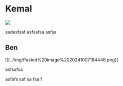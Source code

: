 # Kemal

![](Pasted%20image%2020241007184016.png)

sadasfsaf
asfsafsa
asfsa
## Ben


![[../img/Pasted%20image%2020241007184446.png]]

asfsafsa

asfafs
saf
sa
fsa
f


